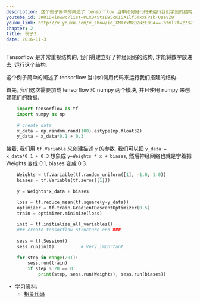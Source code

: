 ```yaml
---
description: 这个例子简单的阐述了 tensorflow 当中如何用代码来运行我们学到的结构.
youtube_id: JKR1Dxinwwc?list=PLXO45tsB95cKI5AIlf5TxxFPzb-0zeVZ8
youku_link: http://v.youku.com/v_show/id_XMTYxMzQ2NzE0OA==.html?f=27327189&o=1
chapter: 2
title: 例子2
date: 2016-11-3
---
```


Tensorflow 是非常重视结构的, 我们得建立好了神经网络的结构, 才能将数字放进去, 
运行这个结构.

这个例子简单的阐述了 tensorflow 当中如何用代码来运行我们搭建的结构.

首先, 我们这次需要加载 tensorflow 和 numpy 两个模块, 并且使用 numpy
来创建我们的数据.


```python
    import tensorflow as tf
    import numpy as np
    
    # create data
    x_data = np.random.rand(100).astype(np.float32)
    y_data = x_data*0.1 + 0.3
```


接着, 我们用 `tf.Variable` 来创建描述 `y` 的参数. 我们可以把 `y_data = x_data*0.1 + 0.3`
想象成 `y=Weights * x + biases`, 然后神经网络也就是学着把 Weights 变成 0.1, biases 变成 0.3.

```python
    Weights = tf.Variable(tf.random_uniform([1], -1.0, 1.0))
    biases = tf.Variable(tf.zeros([1]))
    
    y = Weights*x_data + biases
```
    

```python
    loss = tf.reduce_mean(tf.square(y-y_data))
    optimizer = tf.train.GradientDescentOptimizer(0.5)
    train = optimizer.minimize(loss)
    
    init = tf.initialize_all_variables()
    ### create tensorflow structure end ###
    
    sess = tf.Session()
    sess.run(init)          # Very important
    
    for step in range(201):
        sess.run(train)
        if step % 20 == 0:
            print(step, sess.run(Weights), sess.run(biases))
```


* 学习资料:
  * [相关代码](https://github.com/MorvanZhou/tutorials/tree/master/tensorflowTUT/tf5_example2)